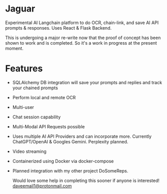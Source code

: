 # Jaguar
Experimental AI Langchain platform to do OCR, chain-link, and save AI API prompts &amp; responses. Uses React &amp; Flask Backend.

This is undergoing a major re-write now that the proof of concept has been shown to work and is completed. So it's a work in progress at the present moment.

# Features
- SQLAlchemy DB integration will save your prompts and replies and track your chained prompts
- Perform local and remote OCR
- Multi-user
- Chat session capability
- Multi-Modal API Requests possible
- Uses multiple AI API Providers and can incorporate more. Currently ChatGPT/OpenAI & Googles Gemini. Perplexity planned.
- Video streaming
- Containerized using Docker via docker-compose
- Planned integration with my other project DoSomeReps.

  Would love some help in completing this sooner if anyone is interested! daveemail1@protonmail.com
